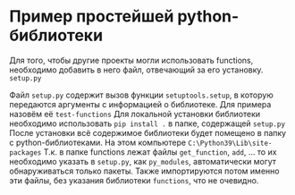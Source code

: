 # Пример простейшей python-библиотеки 

Для того, чтобы другие проекты могли использовать functions, необходимо добавить в него файл, отвечающий за его установку. `setup.py`

Файл `setup.py` содержит вызов функции `setuptools.setup`, в которую передаются аргументы с информацией о библиотеке.
Для примера назовём её `test-functions`
Для локальной установки библиотеки необходимо использовать `pip install .` в папке, содержащей `setup.py`
После установки всё содержимое библиотеки будет помещено в папку с python-библиотеками. На этом компьютере `C:\Python39\Lib\site-packages`
Т.к. в папке functions лежат файлы `get_function`, `add`, ... то их необходимо указать в `setup.py`, как `py_modules`, автоматически могут обнаруживаться только пакеты.
Также импортируются потом именно эти файлы, без указания библиотеки `functions`, что не очевидно.


